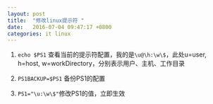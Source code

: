 ```yaml
---
layout: post
title:  "修改linux提示符 "
date:   2016-07-04 09:47:17 +0800
categories: it linux
---
```


1. `echo $PS1` 查看当前的提示符配置，我的是`\u@\h:\w\$`，此处u=user, h=host, w=workDirectory，分别表示用户、主机、工作目录

2. `PS1BACKUP=$PS1` 备份PS1的配置

3. `PS1="\u:\w\$"`修改PS1的值，立即生效
